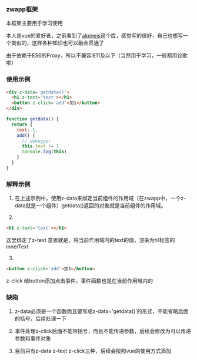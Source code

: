 ### zwapp框架

本框架主要用于学习使用

本人是vue的爱好者，之前看到了[alpinejs](https://www.alpinejs.cn/)这个库，感觉写的很好，自己也想写一个类似的，这样各种知识也可以融会贯通了

由于依赖于ES6的Proxy，所以不兼容IE11及以下（当然用于学习，一般都用谷歌啦）

### 使用示例

```html
<div z-data='getdata()'>
  <h1 z-text='text'></h1>
  <button z-click='add'>加1</button>
</div>
```

```javascript
function getdata() {
  return {
    text: 1,
    add() {
      // debugger
      this.text += 1
      console.log(this)
    }
  }
}
```

### 解释示例

1. 在上述示例中，使用z-data来绑定当前组件的作用域（在zwapp中，一个z-data就是一个组件）getdata()返回的对象就是当前组件的作用域。

2. 

   ```html
   <h1 z-text='text'></h1>
   ```

   这里绑定了z-text 意思就是，将当前作用域内的text的值，渲染为h1标签的innerText

3. 

   ```html
   <button z-click='add'>加1</button>
   ```

   z-click 给button添加点击事件，事件函数也是在当前作用域内的

### 缺陷

1. z-data必须是一个函数而且要写成z-data='getdata()'的形式，不能省略后面的括号，后续处理一下

2. 事件处理z-click后面不能带括号，而且不能传递参数，后续会修改为可以传递参数和事件对象
3. 目前只有z-data z-text z-click三种，后续会按照vue的使用方式添加

